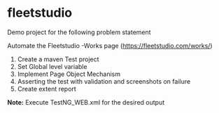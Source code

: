 # fleetstudio
Demo project for the following problem statement

Automate the Fleetstudio -Works page
(https://fleetstudio.com/works/)
1) Create a maven Test project
2) Set Global level variable
3) Implement Page Object Mechanism
4) Asserting the test with validation and screenshots on failure
5) Create extent report

**Note:** Execute TestNG_WEB.xml for the desired output
